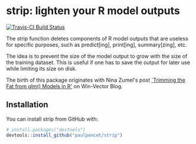 # strip: lighten your R model outputs

[![Travis-CI Build Status](https://travis-ci.org/paulponcet/strip.svg?branch=master)](https://travis-ci.org/paulponcet/strip)

The strip function deletes components of R model outputs that are useless for specific purposes, such as predict[ing], print[ing], summary[zing], etc. 

The idea is to prevent the size of the model output to grow with the size of the training dataset. 
This is useful if one has to save the output for later use while limiting its size on disk. 

The birth of this package originates with Nina Zumel's post [`Trimming the Fat from glm() Models in R'](http://www.win-vector.com/blog/2014/05/trimming-the-fat-from-glm-models-in-r/) on Win-Vector Blog. 


## Installation

You can install strip from GitHub with:

```R
# install.packages("devtools")
devtools::install_github("paulponcet/strip")
```
